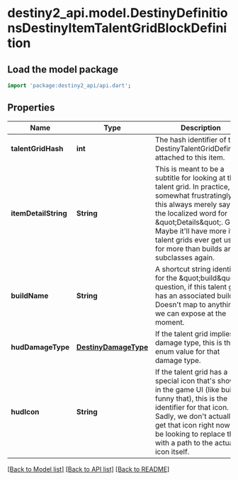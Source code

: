 # destiny2_api.model.DestinyDefinitionsDestinyItemTalentGridBlockDefinition

## Load the model package
```dart
import 'package:destiny2_api/api.dart';
```

## Properties
Name | Type | Description | Notes
------------ | ------------- | ------------- | -------------
**talentGridHash** | **int** | The hash identifier of the DestinyTalentGridDefinition attached to this item. | [optional] [default to null]
**itemDetailString** | **String** | This is meant to be a subtitle for looking at the talent grid. In practice, somewhat frustratingly, this always merely says the localized word for \&quot;Details\&quot;. Great. Maybe it&#39;ll have more if talent grids ever get used for more than builds and subclasses again. | [optional] [default to null]
**buildName** | **String** | A shortcut string identifier for the \&quot;build\&quot; in question, if this talent grid has an associated build. Doesn&#39;t map to anything we can expose at the moment. | [optional] [default to null]
**hudDamageType** | [**DestinyDamageType**](DestinyDamageType.md) | If the talent grid implies a damage type, this is the enum value for that damage type. | [optional] [default to null]
**hudIcon** | **String** | If the talent grid has a special icon that&#39;s shown in the game UI (like builds, funny that), this is the identifier for that icon. Sadly, we don&#39;t actually get that icon right now. I&#39;ll be looking to replace this with a path to the actual icon itself. | [optional] [default to null]

[[Back to Model list]](../README.md#documentation-for-models) [[Back to API list]](../README.md#documentation-for-api-endpoints) [[Back to README]](../README.md)


